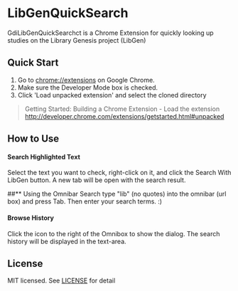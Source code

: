 # LibGenQuickSearch
GdiLibGenQuickSearchct is a Chrome Extension for quickly looking up studies on the Library Genesis project (LibGen)



## Quick Start
1. Go to [chrome://extensions](chrome://extensions) on Google Chrome.
2. Make sure the Developer Mode box is checked.
2. Click 'Load unpacked extension' and select the cloned directory

> Getting Started: Building a Chrome Extension - Load the extension
http://developer.chrome.com/extensions/getstarted.html#unpacked

## How to Use
#### Search Highlighted Text
Select the text you want to check, right-click on it, and click the Search With LibGen button. A new tab will be open with the search result.

##** Using the Omnibar Search
type "lib" (no quotes) into the omnibar (url box) and press Tab. Then enter your search terms. :)

#### Browse History
Click the icon to the right of the Omnibox to show the dialog. The search history will be displayed in the text-area.

## License
MIT licensed. See [LICENSE](LICENSE) for detail
